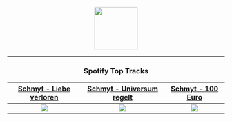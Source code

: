 <p align="center">
  <a href="https://www.tobiasmichael.de">
    <img src="https://tm-website-static.s3.eu-central-1.amazonaws.com/logo.png" width="100" height="100"/>
  </a>
</p>

---

<h3 align="center">Spotify Top Tracks</h3>

[Schmyt - Liebe verloren](https://open.spotify.com/track/5gMifIJnth5mZIBvzqPVIW)|[Schmyt - Universum regelt](https://open.spotify.com/track/0oFlUUf7zFcTkFJVkxgqh9)|[Schmyt - 100 Euro](https://open.spotify.com/track/6t51rZJWIAi6vQGX2ceEvJ)
:---:|:----:|:----:
<img src="https://i.scdn.co/image/ab67616d00001e0205f0b72e348e5fe0cfb307e5"/>|<img src="https://i.scdn.co/image/ab67616d00001e02c6fc3a53b995207d99701137"/>|<img src="https://i.scdn.co/image/ab67616d00001e0216b618842af5f5695782b37e"/>